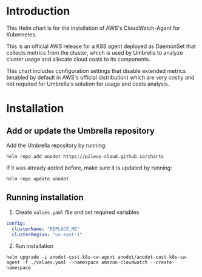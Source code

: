 # Introduction

This Helm chart is for the installation of AWS's CloudWatch-Agent for Kubernetes.

This is an official AWS release for a K8S agent deployed as DaemonSet that collects metrics from the cluster, which is
used by Umbrella to analyze cluster usage and allocate cloud costs to its components.

This chart includes configuration settings that disable extended metrics (enabled by default in AWS's official
distribution) which are very costly and not required for Umbrella's solution for usage and costs analysis. 

# Installation

## Add or update the Umbrella repository 

Add the Umbrella repository by running:
```shell
helm repo add anodot https://pileus-cloud.github.io/charts
```

If it was already added before, make sure it is updated by running:

```shell
helm repo update anodot
```

## Running installation
1. Create `values.yaml` file and set required variables

```yaml
config:
  clusterName: "REPLACE_ME"
  clusterRegion: "us-east-1"
```

2. Run installation
```shell
helm upgrade -i anodot-cost-k8s-cw-agent anodot/anodot-cost-k8s-cw-agent -f ./values.yaml --namespace amazon-cloudwatch --create-namespace
```
